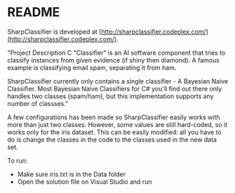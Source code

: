 # README #

SharpClassifier is developed at [http://sharpclassifier.codeplex.com/](http://sharpclassifier.codeplex.com/).

"Project Description
C "Classifier" is an AI software component that tries to classify instances from given evidence (if shiny then diamond). A famous example is classifying email spam, separating it from ham.

SharpClassifier currently only contains a single classifier - A Bayesian Naive Classifier. Most Bayesian Naive Classifiers for C# you'll find out there only handles two classes (spam/ham), but this implementation supports any number of classses."

A few configurations has been made so SharpClassifier easily works with more than just two classes. However, some values are still hard-coded, so it works only for the iris dataset. This can be easily modified: all you have to do is change the classes in the code to the classes used in the new data set.

To run:

* Make sure iris.txt is in the Data folder
* Open the solution file on Visual Studio and run